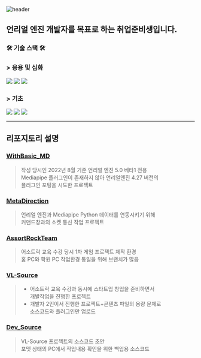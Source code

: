 ![header](https://capsule-render.vercel.app/api?type=rect&height=150&color=6b9c8a&text=Jihoon%20Bae&fontColor=ffffff)

## 언리얼 엔진 개발자를 목표로 하는 취업준비생입니다.

### 🛠 기술 스택 🛠

### > 응용 및 심화
![](https://img.shields.io/badge/C++-00599c?logo=c%2B%2B&style=for-the-badge)
![](https://img.shields.io/badge/Unreal%20Engine%204-347AB6?logo=unrealengine&style=for-the-badge)
![](https://img.shields.io/badge/Unreal%20Engine%205-000000?logo=unrealengine&style=for-the-badge)

### > 기초
![](https://img.shields.io/badge/Python-3766AB?logo=python&style=for-the-badge&logoColor=white)
![](https://img.shields.io/badge/C-A8B9CC?logo=c&style=for-the-badge&logoColor=white)
![](https://img.shields.io/badge/Java-bd6202?logo=java&style=for-the-badge&logoColor=white)

---
## 리포지토리 설명

### [WithBasic_MD](https://github.com/NullD4201/WithBasic_MD)
> 작성 당시인 2022년 8월 기준 언리얼 엔진 5.0 베타1 전용 <br>
Mediapipe 플러그인이 존재하지 않아 언리얼엔진 4.27 버전의 <br>
플러그인 포팅을 시도한 프로젝트

### [MetaDirection](https://github.com/NullD4201/MetaDirection)
> 언리얼 엔진과 Mediapipe Python 데이터를 연동시키기 위해 <br>
커맨드창과의 소켓 통신 작업 프로젝트

### [AssortRockTeam](https://github.com/NullD4201/AssortRockTeam)
> 어소트락 교육 수강 당시 1차 게임 프로젝트 제작 환경 <br>
홈 PC와 학원 PC 작업환경 통일을 위해 브랜치가 많음

### [VL-Source](https://github.com/NullD4201/VL-Source)
> - 어소트락 교육 수강과 동시에 스타트업 창업을 준비하면서 <br>
개발작업을 진행한 프로젝트 <br>
> - 개발자 2인이서 진행한 프로젝트+콘텐츠 파일의 용량 문제로 <br>
소스코드와 플러그인만 업로드

### [Dev_Source](https://github.com/NullD4201/Dev_Source)
> VL-Source 프로젝트의 소스코드 초안 <br>
포맷 상태의 PC에서 작업내용 확인을 위한 백업용 소스코드
